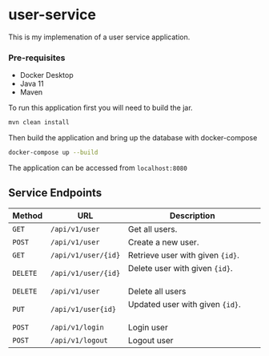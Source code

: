 # user-service

This is my implemenation of a user service application. 

### Pre-requisites
* Docker Desktop
* Java 11
* Maven

To run this application first you will need to build the jar.
``` bash 
mvn clean install
```

Then build the application and bring up the database with  docker-compose
``` bash 
docker-compose up --build
```

The application can be accessed from ```localhost:8080```

## Service Endpoints


| Method   | URL                                      | Description                              |
| -------- | ---------------------------------------- | ---------------------------------------- |
| `GET`    | `/api/v1/user`                             | Get all users.                    |
| `POST`   | `/api/v1/user`                             | Create a new user.                      |
| `GET`    | `/api/v1/user/{id}`                          | Retrieve user with given `{id}`.                    |
| `DELETE` | `/api/v1/user/{id}`                          | Delete user with given `{id}`.                    |
| `DELETE` | `/api/v1/user`                               | Delete all users                    |
| `PUT` | `/api/v1/user{id}`                                 | Updated user with given `{id}`.                   |
| `POST`   | `/api/v1/login`                             | Login user                      |
| `POST`   | `/api/v1/logout`                             | Logout user                    |
